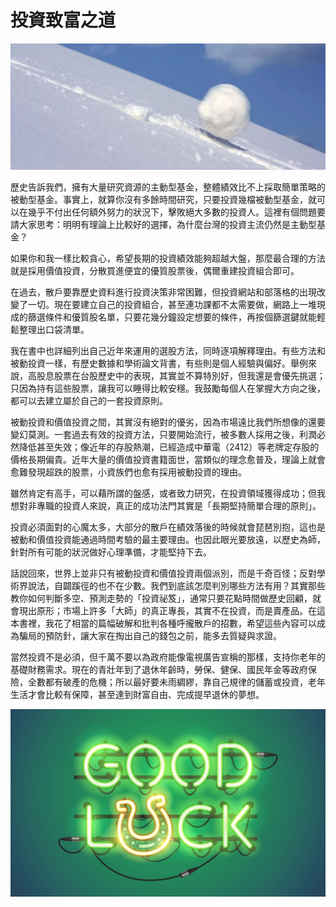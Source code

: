 # 投資致富之道

![Life is like a snowball. The important thing is finding wet snow and a really long hill. &#x2013; Buffett](../.gitbook/assets/snowball.jpg)

歷史告訴我們，擁有大量研究資源的主動型基金，整體績效比不上採取簡單策略的被動型基金。事實上，就算你沒有多餘時間研究，只要投資幾檔被動型基金，就可以在幾乎不付出任何額外努力的狀況下，擊敗絕大多數的投資人。這裡有個問題要請大家思考：明明有理論上比較好的選擇，為什麼台灣的投資主流仍然是主動型基金？

如果你和我一樣比較貪心，希望長期的投資績效能夠超越大盤，那麼最合理的方法就是採用價值投資，分散買進便宜的優質股票後，偶爾重建投資組合即可。

在過去，散戶要靠歷史資料進行投資決策非常困難，但投資網站和部落格的出現改變了一切。現在要建立自己的投資組合，甚至連功課都不太需要做，網路上一堆現成的篩選條件和優質股名單，只要花幾分鐘設定想要的條件，再按個篩選鍵就能輕鬆整理出口袋清單。

我在書中也詳細列出自己近年來運用的選股方法，同時逐項解釋理由。有些方法和被動投資一樣，有歷史數據和學術論文背書，有些則是個人經驗與偏好。舉例來說，高股息股票在台股歷史中的表現，其實並不算特別好，但我還是會優先挑選；只因為持有這些股票，讓我可以睡得比較安穩。我鼓勵每個人在掌握大方向之後，都可以去建立屬於自己的一套投資原則。

被動投資和價值投資之間，其實沒有絕對的優劣，因為市場遠比我們所想像的還要變幻莫測。一套過去有效的投資方法，只要開始流行，被多數人採用之後，利潤必然降低甚至失效；像近年的存股熱潮，已經造成中華電（2412）等老牌定存股的價格長期偏貴。近年大量的價值投資書籍面世，當類似的理念愈普及，理論上就會愈難發現超跌的股票，小資族們也愈有採用被動投資的理由。

雖然肯定有高手，可以藉所謂的盤感，或者致力研究，在投資領域獲得成功；但我想對非專職的投資人來說，真正的成功法門其實是「長期堅持簡單合理的原則」。

投資必須面對的心魔太多，大部分的散戶在績效落後的時候就會琵琶別抱，這也是被動和價值投資能通過時間考驗的最主要理由。也因此眼光要放遠，以歷史為師，針對所有可能的狀況做好心理準備，才能堅持下去。

話說回來，世界上並非只有被動投資和價值投資兩個派別，而是千奇百怪；反對學術界說法，自闢蹊徑的也不在少數。我們到底該怎麼判別哪些方法有用？其實那些教你如何判斷多空、預測走勢的「投資祕笈」，通常只要花點時間做歷史回顧，就會現出原形；市場上許多「大師」的真正專長，其實不在投資，而是賣產品。在這本書裡，我花了相當的篇幅破解和批判各種呼攏散戶的招數，希望這些內容可以成為騙局的預防針，讓大家在掏出自己的錢包之前，能多去質疑與求證。

當然投資不是必須，但千萬不要以為政府能像電視廣告宣稱的那樣，支持你老年的基礎財務需求。現在的青壯年到了退休年齡時，勞保、健保、國民年金等政府保險，全數都有破產的危機；所以最好要未雨綢繆，靠自己規律的儲蓄或投資，老年生活才會比較有保障，甚至達到財富自由、完成提早退休的夢想。

![](../.gitbook/assets/goodluck.jpg)





